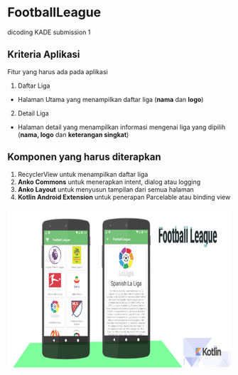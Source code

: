 # FootballLeague
dicoding KADE submission 1

## Kriteria Aplikasi
Fitur yang harus ada pada aplikasi
1. Daftar Liga
- Halaman Utama yang menampilkan daftar liga (**nama** dan **logo**)

2. Detail Liga
- Halaman detail yang menampilkan informasi mengenai liga yang dipilih (**nama, logo** dan **keterangan singkat**)

## Komponen yang harus diterapkan
1. RecyclerView untuk menampilkan daftar liga
2. **Anko Commons** untuk menerapkan intent, dialog atau logging
3. **Anko Layout** untuk menyusun tampilan dari semua halaman
4. **Kotlin Android Extension** untuk penerapan Parcelable atau binding view

<img src="https://raw.githubusercontent.com/Hendriyawan/FootballLeague/master/football_league.jpg" height="360"/>
